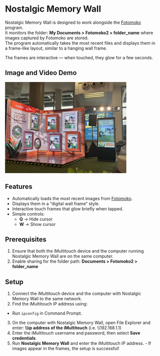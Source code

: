 # **Nostalgic Memory Wall**

Nostalgic Memory Wall is designed to work alongside the [Fotomoko](https://github.com/cmmalana/Fotomoko) program.  
It monitors the folder: **My Documents > Fotomoko2 > folder_name** where images captured by Fotomoko are stored.  
The program automatically takes the most recent files and displays them in a frame-like layout, similar to a hanging wall frame.

The frames are interactive — when touched, they glow for a few seconds.

## Image and Video Demo
<a href="https://www.facebook.com/share/v/1VFDZSQupz/">
  <img src="./actual%20usage.jpg" alt="Watch the demo" width="400">
</a>

## Features
- Automatically loads the most recent images from [Fotomoko](https://github.com/cmmalana/Fotomoko).
- Displays them in a “digital wall frame” style.
- Interactive touch frames that glow briefly when tapped.
- Simple controls:
  - **Q** → Hide cursor  
  - **W** → Show cursor

## Prerequisites
1. Ensure that both the iMultitouch device and the computer running Nostalgic Memory Wall are on the same computer.
2. Enable sharing for the folder path: **Documents > Fotomoko2 > folder_name**

## Setup
1. Connect the iMultitouch device and the computer with Nostalgic Memory Wall to the same network.  
2. Find the iMultitouch IP address using:
- Run `ipconfig` in Command Prompt.  
3. On the computer with Nostalgic Memory Wall, open File Explorer and enter: **\\\\ip address of the iMultitouch** (i.e. \\\\192.168.1.1)
4. Enter the iMultitouch username and password, then select **Save credentials**.
5. Run **Nostalgic Memory Wall** and enter the iMultitouch IP address. - If images appear in the frames, the setup is successful!
